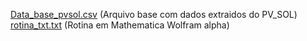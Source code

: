 [Data_base_pvsol.csv](https://github.com/user-attachments/files/16122342/Data_base_pvsol.csv) (Arquivo base com dados extraidos do PV_SOL)
[rotina_txt.txt](https://github.com/user-attachments/files/16122341/rotina_txt.txt) (Rotina em Mathematica Wolfram alpha)
